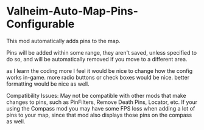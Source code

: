 # Valheim-Auto-Map-Pins-Configurable

This mod automatically adds pins to the map.

Pins will be added within some range, they aren't saved, unless specified to do so, and will be automatically removed if you move to a different area.

as I learn the coding more I feel it would be nice to change how the config works in-game. more radio buttons or check boxes would be nice. better formatting would be nice as well.


Compatibility Issues:
May not be compatible with other mods that make changes to pins, such as PinFilters, Remove Death Pins, Locator, etc.
If your using the Compass mod you may have some FPS loss when adding a lot of pins to your map, since that mod also displays those pins on the compass as well.
